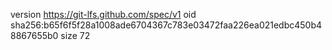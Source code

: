version https://git-lfs.github.com/spec/v1
oid sha256:b65f6f5f28a1008ade6704367c783e03472faa226ea021edbc450b48867655b0
size 72
